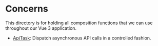 # Concerns

This directory is for holding all composition functions that we can use throughout our Vue 3 application.

- [ApiTask](apiTask): Dispatch asynchronous API calls in a controlled fashion.
